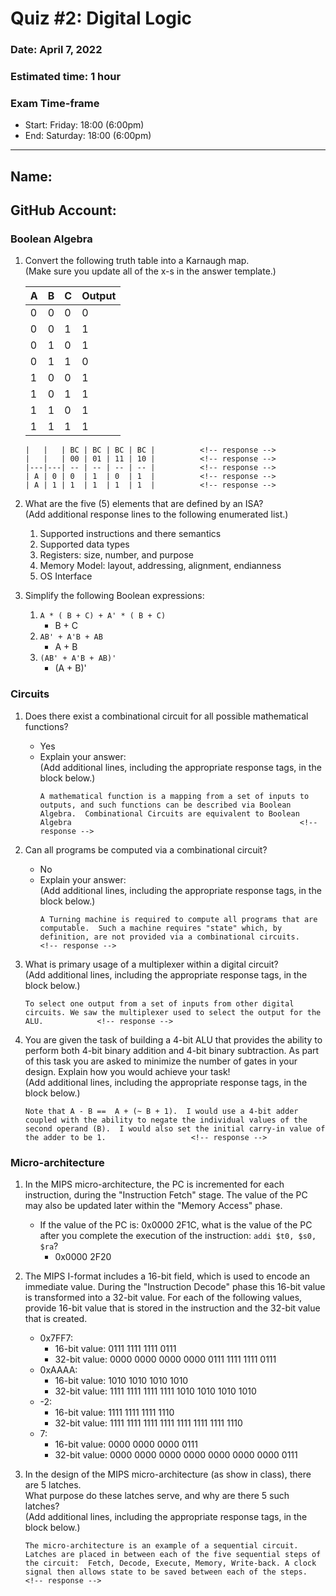 # Quiz #2: Digital Logic 
### Date: April 7, 2022
### Estimated time: 1 hour
### Exam Time-frame
* Start: Friday: 18:00 (6:00pm)
* End: Saturday: 18:00 (6:00pm)


---
## Name:                                            <!-- response -->
## GitHub Account:                                  <!-- response -->

### Boolean Algebra
1. Convert the following truth table into a Karnaugh map.<br>
   (Make sure you update all of the x-s in the answer template.)
   
   | A | B | C | Output |
   | - | - | - | ------ |
   | 0 | 0 | 0 |   0    |
   | 0 | 0 | 1 |   1    |
   | 0 | 1 | 0 |   1    |
   | 0 | 1 | 1 |   0    |
   | 1 | 0 | 0 |   1    |
   | 1 | 0 | 1 |   1    |
   | 1 | 1 | 0 |   1    |
   | 1 | 1 | 1 |   1    |

   ```
   |   |   | BC | BC | BC | BC |          <!-- response -->
   |   |   | 00 | 01 | 11 | 10 |          <!-- response -->
   |---|---| -- | -- | -- | -- |          <!-- response -->
   | A | 0 | 0  | 1  | 0  | 1  |          <!-- response -->
   | A | 1 | 1  | 1  | 1  | 1  |          <!-- response -->
   ```
   
1. What are the five (5) elements that are defined by an ISA?<br>
   (Add additional response lines to the following enumerated list.)
   1. Supported instructions and there semantics       <!-- response -->
   1. Supported data types                             <!-- response -->
   1. Registers: size, number, and purpose             <!-- response -->
   1. Memory Model: layout, addressing, alignment, endianness   <!-- response -->
   1. OS Interface                                              <!-- response -->


1. Simplify the following Boolean expressions:<br>
   1. ``A * ( B + C) + A' * ( B + C) ``
      * B + C                     <!-- response -->
   1. ``AB' + A'B + AB``
      * A + B                     <!-- response -->
   1. ``(AB' + A'B + AB)'``
      * (A + B)'                  <!-- response -->

### Circuits

1. Does there exist a combinational circuit for all possible mathematical functions?
      * Yes                         <!-- response -->
      * Explain your answer:<br>
        (Add additional lines, including the appropriate response tags, in the block below.)
        ```
        A mathematical function is a mapping from a set of inputs to outputs, and such functions can be described via Boolean Algebra.  Combinational Circuits are equivalent to Boolean Algebra                                                   <!-- response -->
        ```
        
1. Can all programs be computed via a combinational circuit?
     * No                          <!-- response -->
     * Explain your answer:<br>
      (Add additional lines, including the appropriate response tags, in the block below.)
       ```
       A Turning machine is required to compute all programs that are computable.  Such a machine requires "state" which, by definition, are not provided via a combinational circuits.     <!-- response -->
       ```


1. What is primary usage of a multiplexer within a digital circuit?<br>
   (Add additional lines, including the appropriate response tags, in the block below.)
   ```
   To select one output from a set of inputs from other digital circuits. We saw the multiplexer used to select the output for the ALU.            <!-- response -->
   ```
   
1. You are given the task of building a 4-bit ALU that provides the ability to perform both 4-bit binary addition and 4-bit binary subtraction. As part of this task you are asked to minimize the number of gates in your design.  Explain how you would achieve your task!<br>
   (Add additional lines, including the appropriate response tags, in the block below.)

   ```
   Note that A - B ==  A + (~ B + 1).  I would use a 4-bit adder coupled with the ability to negate the individual values of the second operand (B).  I would also set the initial carry-in value of the adder to be 1.                   <!-- response -->
   ``` 

### Micro-architecture

1. In the MIPS micro-architecture, the PC is incremented for each instruction, during the "Instruction Fetch" stage.  The value of the PC may also be updated later within the "Memory Access" phase.

   * If the value of the PC is: 0x0000 2F1C, what is the value of the PC after you complete the execution of the instruction:  ``addi $t0, $s0, $ra``?
      * 0x0000 2F20                                 <!-- response -->

1. The MIPS I-format includes a 16-bit field, which is used to encode an immediate value.  During the "Instruction Decode" phase this 16-bit value is transformed into a 32-bit value.  For each of the following values, provide 16-bit value that is stored in the instruction and the 32-bit value that is created.
   * 0x7FF7:  
     * 16-bit value: 0111 1111 1111 0111                      <!-- response -->
     * 32-bit value: 0000 0000 0000 0000 0111 1111 1111 0111  <!-- response -->
   * 0xAAAA:  
     * 16-bit value: 1010 1010 1010 1010                      <!-- response -->
     * 32-bit value: 1111 1111 1111 1111 1010 1010 1010 1010  <!-- response -->
   * -2:                
     * 16-bit value: 1111 1111 1111 1110                      <!-- response -->
     * 32-bit value: 1111 1111 1111 1111 1111 1111 1111 1110  <!-- response -->
   * 7:                   
     * 16-bit value: 0000 0000 0000 0111                      <!-- response -->
     * 32-bit value: 0000 0000 0000 0000 0000 0000 0000 0111  <!-- response -->


1. In the design of the MIPS micro-architecture (as show in class), there are 5 latches.<br>
   What purpose do these latches serve, and why are there 5 such latches?<br>
  (Add additional lines, including the appropriate response tags, in the block below.)
   ```
   The micro-architecture is an example of a sequential circuit. Latches are placed in between each of the five sequential steps of the circuit:  Fetch, Decode, Execute, Memory, Write-back. A clock signal then allows state to be saved between each of the steps.                  <!-- response -->
   ```

